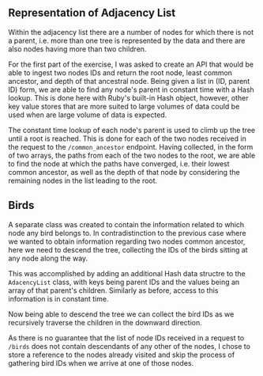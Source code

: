 ## Representation of Adjacency List
Within the adjacency list there are a number of nodes for which there is not a parent, i.e. more than one tree is represented by the data and there are also nodes having more than two children.

For the first part of the exercise, I was asked to create an API that would be able to ingest two nodes IDs and return the root node, least common ancestor, and depth of that ancestral node. Being given a list in (ID, parent ID) form, we are able to find any node's parent in constant time with a Hash lookup. This is done here with Ruby's built-in Hash object, however, other key value stores that are more suited to large volumes of data could be used when are large volume of data is expected.

The constant time lookup of each node's parent is used to climb up the tree until a root is reached. This is done for each of the two nodes received in the request to the `/common_ancestor` endpoint. Having collected, in the form of two arrays, the paths from each of the two nodes to the root, we are able to find the node at which the paths have converged, i.e. their lowest common ancestor, as well as the depth of that node by considering the remaining nodes in the list leading to the root.

## Birds
A separate class was created to contain the information related to which node any bird belongs to. In contradistinction to the previous case where we wanted to obtain information regarding two nodes common ancestor, here we need to descend the tree, collecting the IDs of the birds sitting at any node along the way.

This was accomplished by adding an additional Hash data structre to the `AdacencyList` class, with keys being parent IDs and the values being an array of that parent's children. Similarly as before, access to this information is in constant time.

Now being able to descend the tree we can collect the bird IDs as we recursively traverse the children in the downward direction.

As there is no guarantee that the list of node IDs received in a request to `/birds` does not contain descendants of any other of the nodes, I chose to store a reference to the nodes already visited and skip the process of gathering bird IDs when we arrive at one of those nodes.